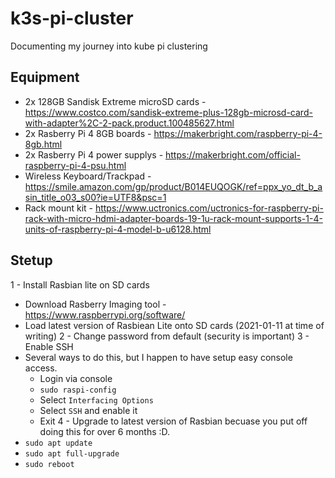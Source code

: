 # k3s-pi-cluster
Documenting my journey into kube pi clustering

## Equipment
- 2x 128GB Sandisk Extreme microSD cards - https://www.costco.com/sandisk-extreme-plus-128gb-microsd-card-with-adapter%2C-2-pack.product.100485627.html
- 2x Rasberry Pi 4 8GB boards - https://makerbright.com/raspberry-pi-4-8gb.html
- 2x Rasberry Pi 4 power supplys - https://makerbright.com/official-raspberry-pi-4-psu.html
- Wireless Keyboard/Trackpad - https://smile.amazon.com/gp/product/B014EUQOGK/ref=ppx_yo_dt_b_asin_title_o03_s00?ie=UTF8&psc=1
- Rack mount kit - https://www.uctronics.com/uctronics-for-raspberry-pi-rack-with-micro-hdmi-adapter-boards-19-1u-rack-mount-supports-1-4-units-of-raspberry-pi-4-model-b-u6128.html


## Stetup
1 - Install Rasbian lite on SD cards
  - Download Rasberry Imaging tool - https://www.raspberrypi.org/software/
  - Load latest version of Rasbiean Lite onto SD cards (2021-01-11 at time of writing)
2 - Change password from default (security is important)
3 - Enable SSH
  - Several ways to do this, but I happen to have setup easy console access.
    - Login via console
    - `sudo raspi-config`
    - Select `Interfacing Options`
    - Select `SSH` and enable it
    - Exit
4 - Upgrade to latest version of Rasbian becuase you put off doing this for over 6 months :D.
  - `sudo apt update`
  - `sudo apt full-upgrade`
  - `sudo reboot`
